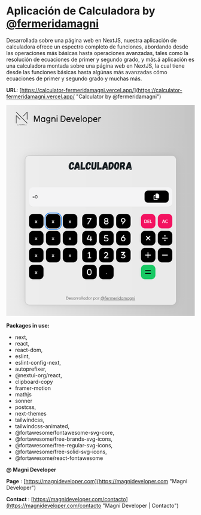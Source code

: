 # Aplicación de Calculadora by [@fermeridamagni](https://github.com/fermeridamagni "@fermeridamagni")

Desarrollada sobre una página web en NextJS, nuestra aplicación de calculadora ofrece un espectro completo de funciones, abordando desde las operaciones más básicas hasta operaciones avanzadas, tales como la resolución de ecuaciones de primer y segundo grado, y más.á aplicación es una calculadora montada sobre una página web en NextJS, la cual tiene desde las funciones básicas hasta algúnas más avanzadas cómo ecuaciones de primer y segundo grado y muchas más.

**URL**: [https://calculator-fermeridamagni.vercel.app/](https://calculator-fermeridamagni.vercel.app/ "Calculator by @fermeridamagni")

![1704825687522](image/README/1704825687522.png)

**Packages in use:**

* next,
* react,
* react-dom,
* eslint,
* eslint-config-next,
* autoprefixer,
* @nextui-org/react,
* clipboard-copy
* framer-motion
* mathjs
* sonner
* postcss,
* next-themes
* tailwindcss,
* tailwindcss-animated,
* @fortawesome/fontawesome-svg-core,
* @fortawesome/free-brands-svg-icons,
* @fortawesome/free-regular-svg-icons,
* @fortawesome/free-solid-svg-icons,
* @fortawesome/react-fontawesome

**@ Magni Developer**

 **Page** : [https://magnideveloper.com](https://magnideveloper.com "Magni Developer")

 **Contact** : [https://magnideveloper.com/contacto](https://magnideveloper.com/contacto "Magni Developer | Contacto")
